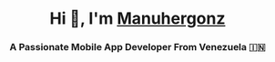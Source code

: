
<h1 align="center">Hi 👋, I'm <a href="https://100rabhcsmc.github.io/Me.io/" target="blank">
Manuhergonz</a></h1>
<h3 align="center">A Passionate Mobile App Developer From Venezuela &#127470;&#127475</h3>







